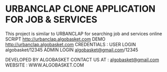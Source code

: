 # URBANCLAP CLONE APPLICATION FOR JOB & SERVICES
This project is similar to URBANCLAP for searching job and services online
SCRIPT http://urbanclap.algobasket.com
DEMO   http://urbanclap.algobasket.com
CREDENTIALS : 
 USER LOGIN
 algobasket/12345
 ADMIN LOGIN
 algobasket@gmail.com/12345
 
 DEVELOPED BY ALGOBASKET
 CONTACT US AT : algobasket@gmail.com
 WEBSITE : WWW.ALGOBASKET.COM
 
